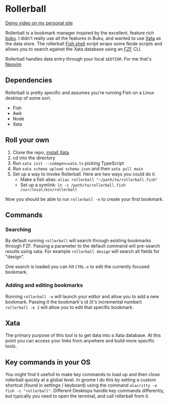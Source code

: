 # Rollerball

[Demo video on my personal site](https://www.davesnider.com/posts/bookmarks)

Rollerball is a bookmark manager inspired by the excellent, feature rich [buku](https://github.com/jarun/buku). I didn't really use all the features in Buku, and wanted to use [Xata](https://xata.io) as the data store. The rollerball [Fish shell](https://fishshell.com/) script wraps some Node scripts and allows you to search against the Xata database using an [FZF](https://github.com/junegunn/fzf) CLI.

Rollerball handles data entry through your local `$EDTIOR`. For me that's [Neovim](https://neovim.io/)

## Dependencies

Rollerball is pretty specific and assumes you're running Fish on a Linux desktop of some sort.

- Fish
- Awk
- Node
- Xata

## Roll your own

1. Clone the repo, [install Xata](https://xata.io/docs/getting-started/installation)
2. cd into the directory
3. Run `xata init --codegen=xata.ts` picking TypeScript
4. Run `xata schema upload schema.json` and then `xata pull main`
5. Set up a way to invoke Rollerball. Here are two ways you could do it.
   - Make a fish alias: `alias rollerball "~/path/to/rollerball.fish"`
   - Set up a symlink: `ln -s /path/to/rollerball.fish /usr/local/bin/rollerball`

Now you should be able to run `rollerball -e` to create your first bookmark.

## Commands

### Searching

By default running `rollerball` will search through existing bookmarks through FZF. Passing a parameter to the default command will pre-search results using xata. For example `rollerball design` will search all fields for "design".

One search is loaded you can hit `CTRL-e` to edit the currently focused bookmark.

### Adding and editing bookmarks

Running `rollerball -e` will launch your editor and allow you to add a new bookmark. Passing it the bookmark's id (it's incremental number) `rollerball -e 2` will allow you to edit that specific bookmark.

## Xata

The primary purpose of this tool is to get data into a Xata database. At this point you can access your links from anywhere and build more specific tools.

## Key commands in your OS

You might find it usefull to make key commands to load up and then close rollerball quickly at a global level. In gnome I do this by setting a custom shortcut (found in settings / keyboard) using the command `alacritty -e fish -c "rollerball"`. Different Desktops handle key commands differently, but typically you need to open the terminal, and call rollerball from it.
